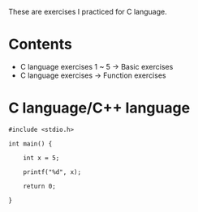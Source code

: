 These are exercises I practiced for C language.

# Contents
- C language exercises 1 ~ 5 -> Basic exercises
- C language exercises -> Function exercises
 
 # C language/C++ language

    #include <stdio.h>

    int main() {

        int x = 5;
    
        printf("%d", x);
    
        return 0;
    
    }
 
 



